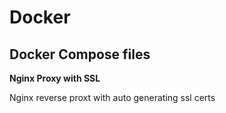 # Docker
## Docker Compose files

**Nginx Proxy with SSL**

Nginx reverse proxt with auto generating ssl certs 
